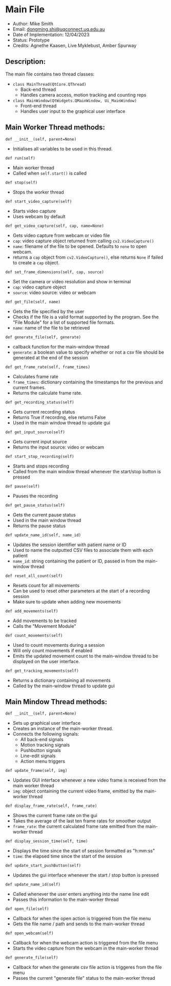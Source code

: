 # Main File
- Author: Mike Smith
- Email: dongming.shi@uqconnect.uq.edu.au
- Date of Implementation: 12/04/2023
- Status: Prototype
- Credits: Agnethe Kaasen, Live Myklebust, Amber Spurway

## Description:

The main file contains two thread classes:
- `class MainThread(QtCore.QThread)`
    - Back-end thread
    - Handles camera access, motion tracking
    and counting reps
- `class MainWindow(QtWidgets.QMainWindow, Ui_MainWindow)`
    - Front-end thread
    - Handles user input to the graphical user interface

## Main Worker Thread methods:

`def __init__(self, parent=None)`
- Initialises all variables to be used in this thread.

`def run(self)`
- Main worker thread
- Called when `self.start()` is called

`def stop(self)`
- Stops the worker thread

`def start_video_capture(self)`
- Starts video capture
- Uses webcam by default

`def get_video_capture(self, cap, name=None)`
- Gets video capture from webcam or video file
- `cap`: video capture object returned from calling `cv2.VideoCapture()`
- `name`: filename of the file to be opened. Defaults to `none` to open webcam.
- returns a `cap` object from `cv2.VideoCapture()`, else returns `None` if failed to create a `cap` object.

`def set_frame_dimensions(self, cap, source)`
- Set the camera or video resolution and show in terminal
- `cap`: video capture object
- `source`: video source: video or webcam

`def get_file(self, name)`
- Gets the file specified by the user
- Checks if the file is a valid format supported by the program. See the "File Module" for a list of supported file formats.
- `name`: name of the file to be retrieved

`def generate_file(self, generate)`
- callback function for the main-window thread
- `generate`: a boolean value to specify whether or not a csv file should be generated at the end of the session

`def get_frame_rate(self, frame_times)`
- Calculates frame rate
- `frame_times`: dictionary containing the timestamps for the previous and current frames.
- Returns the calculate frame rate.

`def get_recording_status(self)`
- Gets current recording status
- Returns True if recording, else returns False
- Used in the main window thread to update gui

`def get_input_source(self)`
- Gets current input source
- Returns the input source: video or webcam

`def start_stop_recording(self)`
- Starts and stops recording
- Called from the main window thread whenever the start/stop button is pressed

`def pause(self)`
- Pauses the recording

`def get_pause_status(self)`
- Gets the current pause status
- Used in the main window thread
- Returns the pause status

`def update_name_id(self, name_id)`
- Updates the session identifier with patient name or ID
- Used to name the outputted CSV files to associate them with each patient
- `name_id`: string containing the patient or ID, passed in from the main-window thread

`def reset_all_count(self)`
- Resets count for all movements
- Can be used to reset other parameters at the start of a recording session
- Make sure to update when adding new movements

`def add_movements(self)`
- Add movements to be tracked
- Calls the "Movement Module"

`def count_movements(self)`
- Used to count movements during a session
- Will only count movements if enabled
- Emits the updated movement count to the main-window thread to be displayed on the user interface.

`def get_tracking_movements(self)`
- Returns a dictionary containing all movements
- Called by the main-window thread to update gui

## Main Mindow Thread methods:

`def __init__(self, parent=None)`
- Sets up graphical user interface
- Creates an instance of the main-worker thread.
- Connects the following signals:
    - All back-end signals
    - Motion tracking signals
    - Pushbutton signals
    - Line-edit signals
    - Action menu triggers

`def update_frame(self, img)`
- Updates GUI interface whenever a new video frame is received from the main worker thread
- `img`: object containing the current video frame, emitted by the main-worker thread

`def display_frame_rate(self, frame_rate)`
- Shows the current frame rate on the gui 
- Takes the average of the last ten frame rates for smoother output
- `frame_rate`: the current calculated frame rate emitted from the main-worker thread

`def display_session_time(self, time)`
- Displays the time since the start of session formatted as "h:mm:ss"
- `time`: the elapsed time since the start of the session

`def update_start_pushButton(self)`
- Updates the gui interface whenever the start / stop button is pressed

`def update_name_id(self)`
- Called whenever the user enters anything into the name line edit
- Passes this information to the main-worker thread

`def open_file(self)`
- Callback for when the open action is triggered from the file menu
- Gets the file name / path and sends to the main-worker thread

`def open_webcam(self)`
- Callback for when the webcam action is triggered from the file menu
- Starts the video capture from the webcam in the main-worker thread

`def generate_file(self)`
- Callback for when the generate csv file action is triggeres from the file menu
- Passes the current "generate file" status to the main-worker thread

